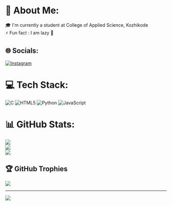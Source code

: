 # 💫 About Me:
🎓 I'm currently a student at College of Applied Science, Kozhikode <br>⚡ Fun fact : I am lazy 🙂


## 🌐 Socials:
[![Instagram](https://img.shields.io/badge/Instagram-%23E4405F.svg?logo=Instagram&logoColor=white)](https://instagram.com/le.abhiinav) 

# 💻 Tech Stack:
![C](https://img.shields.io/badge/c-%2300599C.svg?style=for-the-badge&logo=c&logoColor=white) ![HTML5](https://img.shields.io/badge/html5-%23E34F26.svg?style=for-the-badge&logo=html5&logoColor=white) ![Python](https://img.shields.io/badge/python-3670A0?style=for-the-badge&logo=python&logoColor=ffdd54) ![JavaScript](https://img.shields.io/badge/javascript-%23323330.svg?style=for-the-badge&logo=javascript&logoColor=%23F7DF1E)
# 📊 GitHub Stats:
![](https://github-readme-stats.vercel.app/api?username=Abhinav-S-Kumar&theme=dark&hide_border=false&include_all_commits=false&count_private=false)<br/>
![](https://nirzak-streak-stats.vercel.app/?user=Abhinav-S-Kumar&theme=dark&hide_border=false)<br/>
![](https://github-readme-stats.vercel.app/api/top-langs/?username=Abhinav-S-Kumar&theme=dark&hide_border=false&include_all_commits=false&count_private=false&layout=compact)

## 🏆 GitHub Trophies
![](https://github-profile-trophy.vercel.app/?username=Abhinav-S-Kumar&theme=radical&no-frame=false&no-bg=true&margin-w=4)

---
[![](https://visitcount.itsvg.in/api?id=Abhinav-S-Kumar&icon=0&color=0)](https://visitcount.itsvg.in)

<!-- Proudly created with GPRM ( https://gprm.itsvg.in ) -->
